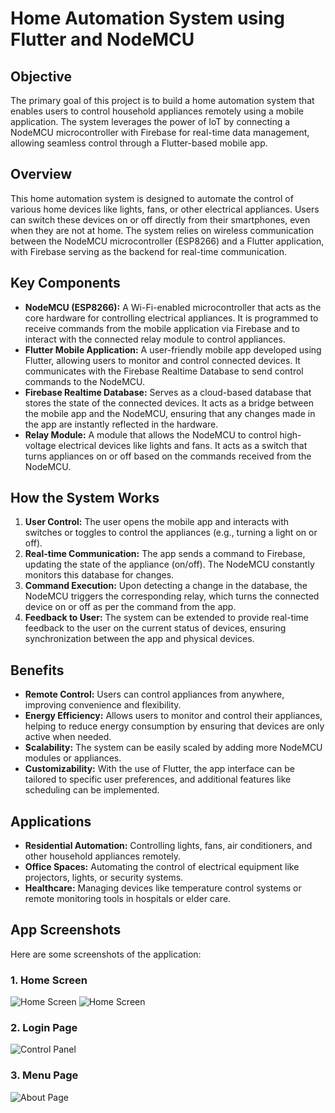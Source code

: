 # Home Automation System using Flutter and NodeMCU

## Objective
The primary goal of this project is to build a home automation system that enables users to control household appliances remotely using a mobile application. The system leverages the power of IoT by connecting a NodeMCU microcontroller with Firebase for real-time data management, allowing seamless control through a Flutter-based mobile app.

## Overview
This home automation system is designed to automate the control of various home devices like lights, fans, or other electrical appliances. Users can switch these devices on or off directly from their smartphones, even when they are not at home. The system relies on wireless communication between the NodeMCU microcontroller (ESP8266) and a Flutter application, with Firebase serving as the backend for real-time communication.

## Key Components
- **NodeMCU (ESP8266):** A Wi-Fi-enabled microcontroller that acts as the core hardware for controlling electrical appliances. It is programmed to receive commands from the mobile application via Firebase and to interact with the connected relay module to control appliances.
- **Flutter Mobile Application:** A user-friendly mobile app developed using Flutter, allowing users to monitor and control connected devices. It communicates with the Firebase Realtime Database to send control commands to the NodeMCU.
- **Firebase Realtime Database:** Serves as a cloud-based database that stores the state of the connected devices. It acts as a bridge between the mobile app and the NodeMCU, ensuring that any changes made in the app are instantly reflected in the hardware.
- **Relay Module:** A module that allows the NodeMCU to control high-voltage electrical devices like lights and fans. It acts as a switch that turns appliances on or off based on the commands received from the NodeMCU.

## How the System Works
1. **User Control:** The user opens the mobile app and interacts with switches or toggles to control the appliances (e.g., turning a light on or off).
2. **Real-time Communication:** The app sends a command to Firebase, updating the state of the appliance (on/off). The NodeMCU constantly monitors this database for changes.
3. **Command Execution:** Upon detecting a change in the database, the NodeMCU triggers the corresponding relay, which turns the connected device on or off as per the command from the app.
4. **Feedback to User:** The system can be extended to provide real-time feedback to the user on the current status of devices, ensuring synchronization between the app and physical devices.

## Benefits
- **Remote Control:** Users can control appliances from anywhere, improving convenience and flexibility.
- **Energy Efficiency:** Allows users to monitor and control their appliances, helping to reduce energy consumption by ensuring that devices are only active when needed.
- **Scalability:** The system can be easily scaled by adding more NodeMCU modules or appliances.
- **Customizability:** With the use of Flutter, the app interface can be tailored to specific user preferences, and additional features like scheduling can be implemented.

## Applications
- **Residential Automation:** Controlling lights, fans, air conditioners, and other household appliances remotely.
- **Office Spaces:** Automating the control of electrical equipment like projectors, lights, or security systems.
- **Healthcare:** Managing devices like temperature control systems or remote monitoring tools in hospitals or elder care.


## App Screenshots
Here are some screenshots of the application:

### 1. Home Screen
![Home Screen](assets/images/screenshorts/homepage1.png)
![Home Screen](assets/images/screenshorts/homepage2.png)

### 2. Login Page
![Control Panel](assets/images/screenshorts/loginpage.png)

### 3. Menu Page
![About Page](assets/images/screenshorts/menupage.png)


